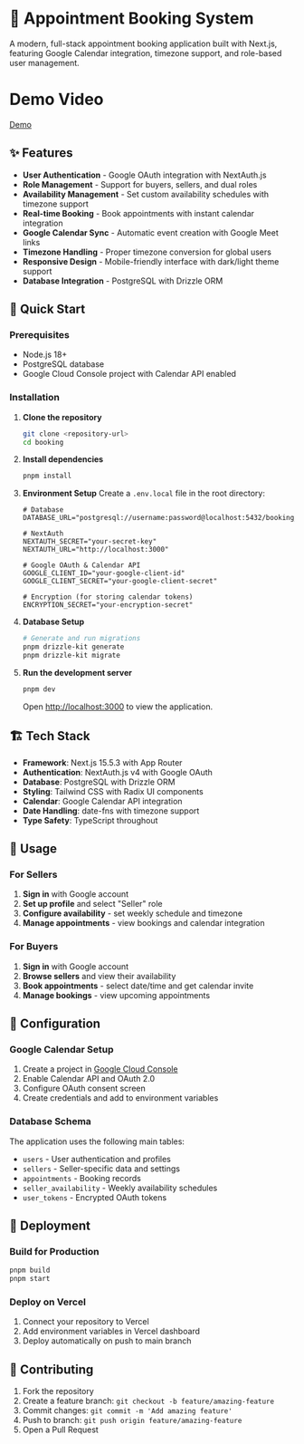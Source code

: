# 📅 Appointment Booking System

A modern, full-stack appointment booking application built with Next.js, featuring Google Calendar integration, timezone support, and role-based user management.

# Demo Video
[Demo](https://youtu.be/cjrNAxYdAKU)

## ✨ Features

- **User Authentication** - Google OAuth integration with NextAuth.js
- **Role Management** - Support for buyers, sellers, and dual roles
- **Availability Management** - Set custom availability schedules with timezone support
- **Real-time Booking** - Book appointments with instant calendar integration
- **Google Calendar Sync** - Automatic event creation with Google Meet links
- **Timezone Handling** - Proper timezone conversion for global users
- **Responsive Design** - Mobile-friendly interface with dark/light theme support
- **Database Integration** - PostgreSQL with Drizzle ORM

## 🚀 Quick Start

### Prerequisites

- Node.js 18+
- PostgreSQL database
- Google Cloud Console project with Calendar API enabled

### Installation

1. **Clone the repository**
   ```bash
   git clone <repository-url>
   cd booking
   ```

2. **Install dependencies**
   ```bash
   pnpm install
   ```

3. **Environment Setup**
   Create a `.env.local` file in the root directory:
   ```env
   # Database
   DATABASE_URL="postgresql://username:password@localhost:5432/booking_db"

   # NextAuth
   NEXTAUTH_SECRET="your-secret-key"
   NEXTAUTH_URL="http://localhost:3000"

   # Google OAuth & Calendar API
   GOOGLE_CLIENT_ID="your-google-client-id"
   GOOGLE_CLIENT_SECRET="your-google-client-secret"

   # Encryption (for storing calendar tokens)
   ENCRYPTION_SECRET="your-encryption-secret"
   ```

4. **Database Setup**
   ```bash
   # Generate and run migrations
   pnpm drizzle-kit generate
   pnpm drizzle-kit migrate
   ```

5. **Run the development server**
   ```bash
   pnpm dev
   ```

   Open [http://localhost:3000](http://localhost:3000) to view the application.

## 🏗️ Tech Stack

- **Framework**: Next.js 15.5.3 with App Router
- **Authentication**: NextAuth.js v4 with Google OAuth
- **Database**: PostgreSQL with Drizzle ORM
- **Styling**: Tailwind CSS with Radix UI components
- **Calendar**: Google Calendar API integration
- **Date Handling**: date-fns with timezone support
- **Type Safety**: TypeScript throughout

## 📱 Usage

### For Sellers
1. **Sign in** with Google account
2. **Set up profile** and select "Seller" role
3. **Configure availability** - set weekly schedule and timezone
4. **Manage appointments** - view bookings and calendar integration

### For Buyers
1. **Sign in** with Google account
2. **Browse sellers** and view their availability
3. **Book appointments** - select date/time and get calendar invite
4. **Manage bookings** - view upcoming appointments

## 🔧 Configuration

### Google Calendar Setup
1. Create a project in [Google Cloud Console](https://console.cloud.google.com)
2. Enable Calendar API and OAuth 2.0
3. Configure OAuth consent screen
4. Create credentials and add to environment variables

### Database Schema
The application uses the following main tables:
- `users` - User authentication and profiles
- `sellers` - Seller-specific data and settings
- `appointments` - Booking records
- `seller_availability` - Weekly availability schedules
- `user_tokens` - Encrypted OAuth tokens

## 🚀 Deployment

### Build for Production
```bash
pnpm build
pnpm start
```

### Deploy on Vercel
1. Connect your repository to Vercel
2. Add environment variables in Vercel dashboard
3. Deploy automatically on push to main branch

## 🤝 Contributing

1. Fork the repository
2. Create a feature branch: `git checkout -b feature/amazing-feature`
3. Commit changes: `git commit -m 'Add amazing feature'`
4. Push to branch: `git push origin feature/amazing-feature`
5. Open a Pull Request

